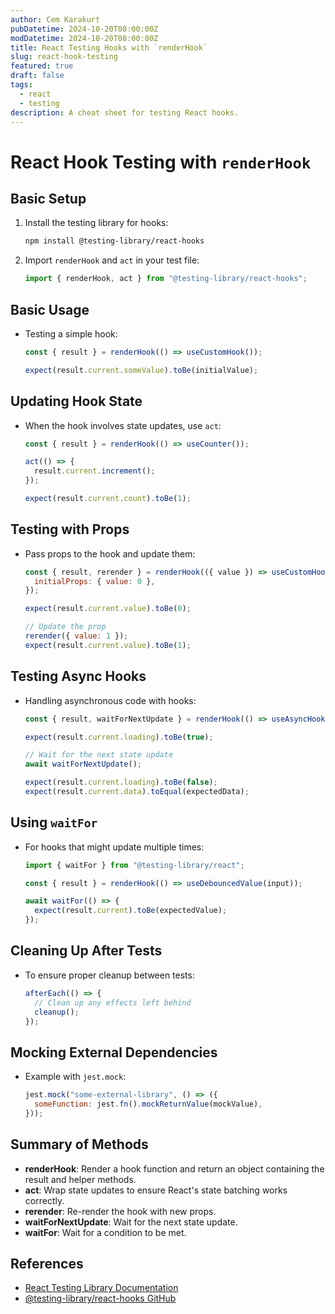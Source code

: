```yaml
---
author: Cem Karakurt
pubDatetime: 2024-10-20T08:00:00Z
modDatetime: 2024-10-20T08:00:00Z
title: React Testing Hooks with `renderHook`
slug: react-hook-testing
featured: true
draft: false
tags:
  - react
  - testing
description: A cheat sheet for testing React hooks.
---
```


# React Hook Testing with `renderHook`

## Basic Setup

1. Install the testing library for hooks:

   ```bash
   npm install @testing-library/react-hooks
   ```

2. Import `renderHook` and `act` in your test file:

   ```javascript
   import { renderHook, act } from "@testing-library/react-hooks";
   ```

## Basic Usage

- Testing a simple hook:

  ```javascript
  const { result } = renderHook(() => useCustomHook());

  expect(result.current.someValue).toBe(initialValue);
  ```

## Updating Hook State

- When the hook involves state updates, use `act`:

  ```javascript
  const { result } = renderHook(() => useCounter());

  act(() => {
    result.current.increment();
  });

  expect(result.current.count).toBe(1);
  ```

## Testing with Props

- Pass props to the hook and update them:

  ```javascript
  const { result, rerender } = renderHook(({ value }) => useCustomHook(value), {
    initialProps: { value: 0 },
  });

  expect(result.current.value).toBe(0);

  // Update the prop
  rerender({ value: 1 });
  expect(result.current.value).toBe(1);
  ```

## Testing Async Hooks

- Handling asynchronous code with hooks:

  ```javascript
  const { result, waitForNextUpdate } = renderHook(() => useAsyncHook());

  expect(result.current.loading).toBe(true);

  // Wait for the next state update
  await waitForNextUpdate();

  expect(result.current.loading).toBe(false);
  expect(result.current.data).toEqual(expectedData);
  ```

## Using `waitFor`

- For hooks that might update multiple times:

  ```javascript
  import { waitFor } from "@testing-library/react";

  const { result } = renderHook(() => useDebouncedValue(input));

  await waitFor(() => {
    expect(result.current).toBe(expectedValue);
  });
  ```

## Cleaning Up After Tests

- To ensure proper cleanup between tests:

  ```javascript
  afterEach(() => {
    // Clean up any effects left behind
    cleanup();
  });
  ```

## Mocking External Dependencies

- Example with `jest.mock`:

  ```javascript
  jest.mock("some-external-library", () => ({
    someFunction: jest.fn().mockReturnValue(mockValue),
  }));
  ```

## Summary of Methods

- **renderHook**: Render a hook function and return an object containing the result and helper methods.
- **act**: Wrap state updates to ensure React's state batching works correctly.
- **rerender**: Re-render the hook with new props.
- **waitForNextUpdate**: Wait for the next state update.
- **waitFor**: Wait for a condition to be met.

## References

- [React Testing Library Documentation](https://testing-library.com/docs/react-testing-library/intro)
- [@testing-library/react-hooks GitHub](https://github.com/testing-library/react-hooks-testing-library)
